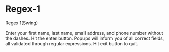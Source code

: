 # Regex-1

Regex 1(Swing)

Enter your first name, last name, email address, and phone number without the dashes. Hit the enter button.
Popups will inform you of all correct fields, all validated through regular expressions.
Hit exit button to quit.

